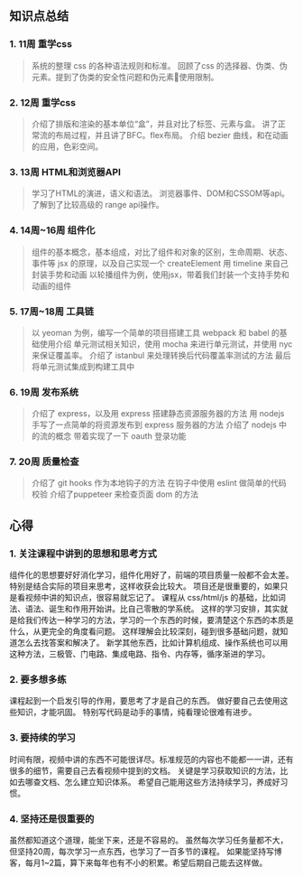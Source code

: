 ## 知识点总结
### 1. 11周 重学css
> 系统的整理 css 的各种语法规则和标准。
> 回顾了css 的选择器、伪类、伪元素。提到了伪类的安全性问题和伪元素使用限制。

### 2. 12周 重学css
> 介绍了排版和渲染的基本单位“盒”，并且对比了标签、元素与盒。
> 讲了正常流的布局过程，并且讲了BFC。flex布局。
> 介绍 bezier 曲线，和在动画的应用，色彩空间。

### 3. 13周 HTML和浏览器API
> 学习了HTML的演进，语义和语法。
> 浏览器事件、DOM和CSSOM等api。了解到了比较高级的 range api操作。

### 4. 14周~16周 组件化
> 组件的基本概念，基本组成，对比了组件和对象的区别，生命周期、状态、事件等
> jsx 的原理，以及自己实现一个 createElement
> 用 timeline 来自己封装手势和动画
> 以轮播组件为例，使用jsx，带着我们封装一个支持手势和动画的组件

### 5. 17周~18周 工具链
> 以 yeoman 为例，编写一个简单的项目搭建工具
> webpack 和 babel 的基础使用介绍
> 单元测试相关知识，使用 mocha 来进行单元测试，并使用 nyc 来保证覆盖率。
> 介绍了 istanbul 来处理转换后代码覆盖率测试的方法
> 最后将单元测试集成到构建工具中
### 6. 19周 发布系统
> 介绍了 express，以及用 express 搭建静态资源服务器的方法
> 用 nodejs 手写了一点简单的将资源发布到 express 服务器的方法
> 介绍了 nodejs 中的流的概念
> 带着实现了一下 oauth 登录功能
### 7. 20周 质量检查
> 介绍了 git hooks 作为本地钩子的方法
> 在钩子中使用 eslint 做简单的代码校验
> 介绍了puppeteer 来检查页面 dom 的方法

## 心得
### 1. 关注课程中讲到的思想和思考方式
组件化的思想要好好消化学习，组件化用好了，前端的项目质量一般都不会太差。特别是结合实际的项目来思考，这样收获会比较大。
项目还是很重要的，如果只是看视频中讲的知识点，很容易就忘记了。 
课程从 css/html/js 的基础，比如词法、语法、诞生和作用开始讲。比自己零散的学系统。
这样的学习安排，其实就是给我们传达一种学习的方法，学习的一个东西的时候，要清楚这个东西的本质是什么，从更完全的角度看问题。
这样理解会比较深刻，碰到很多基础问题，就知道怎么去找答案和解决了。
新学其他东西，比如计算机组成、操作系统也可以用这种方法，三极管、门电路、集成电路、指令、内存等，循序渐进的学习。

### 2. 要多想多练
课程起到一个启发引导的作用，要思考了才是自己的东西。
做好要自己去使用这些知识，才能巩固。
特别写代码是动手的事情，纯看理论很难有进步。

### 3. 要持续的学习
时间有限，视频中讲的东西不可能很详尽。标准规范的内容也不能都一一讲，还有很多的细节，需要自己去看视频中提到的文档。
关键是学习获取知识的方法，比如去哪查文档、怎么建立知识体系。
希望自己能用这些方法持续学习，养成好习惯。

### 4. 坚持还是很重要的
虽然都知道这个道理，能坐下来，还是不容易的。
虽然每次学习任务量都不大，但坚持20周，每次学习一点东西，也学习了一百多节的课程。
如果能坚持写博客，每月1~2篇，算下来每年也有不小的积累。希望后期自己能去这样做。


